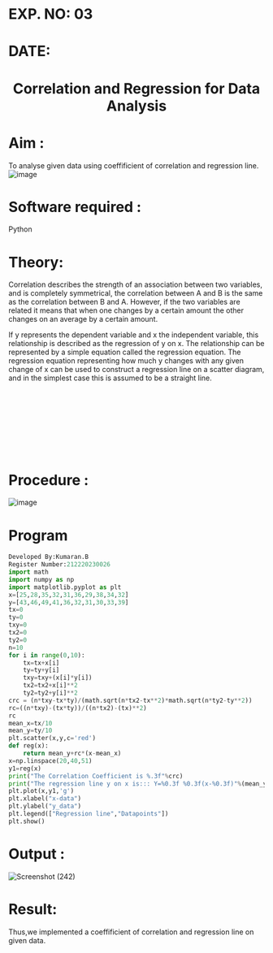 # EXP. NO: 03

# DATE: 


# <p align = "center"> Correlation and Regression for Data Analysis </p>
# Aim : 

To analyse given data using  coeffificient of correlation and regression line.
![image](https://user-images.githubusercontent.com/104613195/168224136-d6b64e64-7d3d-4775-9337-c8f96fe41f2d.png)


# Software required :  

Python

# Theory:

Correlation describes the strength of an association between two variables, and is completely symmetrical, the correlation between A and B is the same as the correlation between B and A. However, if the two variables are related it means that when one changes by a certain amount the other changes on an average by a certain amount.  

If y represents the dependent variable and x the independent variable, this relationship is described as the regression of y on x. The relationship can be represented by a simple equation called the regression equation. The regression equation representing how much y changes with any given change of x can be used to construct a regression line on a scatter diagram, and in the simplest case this is assumed to be a straight line.

# <br><br><br><br>Procedure :

![image](https://user-images.githubusercontent.com/104613195/168225866-ac8f6610-bdc3-4ac2-a24e-2b24ba08e189.png)

# Program
```python
Developed By:Kumaran.B
Register Number:212220230026
import math
import numpy as np
import matplotlib.pyplot as plt
x=[25,28,35,32,31,36,29,38,34,32]
y=[43,46,49,41,36,32,31,30,33,39]
tx=0
ty=0
txy=0
tx2=0
ty2=0
n=10
for i in range(0,10):
    tx=tx+x[i]
    ty=ty+y[i]
    txy=txy+(x[i]*y[i])
    tx2=tx2+x[i]**2
    ty2=ty2+y[i]**2
crc = (n*txy-tx*ty)/(math.sqrt(n*tx2-tx**2)*math.sqrt(n*ty2-ty**2))
rc=((n*txy)-(tx*ty))/((n*tx2)-(tx)**2)
rc 
mean_x=tx/10
mean_y=ty/10
plt.scatter(x,y,c='red')
def reg(x):
    return mean_y+rc*(x-mean_x)
x=np.linspace(20,40,51)
y1=reg(x)
print("The Correlation Coefficient is %.3f"%crc)
print("The regression line y on x is::: Y=%0.3f %0.3f(x-%0.3f)"%(mean_y,rc,mean_x))
plt.plot(x,y1,'g')
plt.xlabel("x-data")
plt.ylabel("y_data")
plt.legend(["Regression line","Datapoints"])
plt.show()
```

# Output : 
![Screenshot (242)](https://user-images.githubusercontent.com/75243072/170187517-3d7b87fa-1cf6-4a7a-93ee-46be7aa06cb6.png)

# Result:
Thus,we implemented a coeffificient of correlation and regression line on given data.

